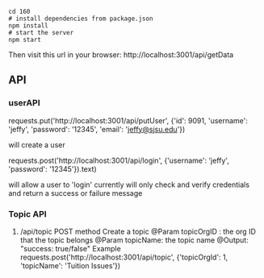 
    cd 160
    # install dependencies from package.json
    npm install
    # start the server
    npm start

Then visit this url in your browser: http://localhost:3001/api/getData



## API

### userAPI
requests.put('http://localhost:3001/api/putUser', {'id': 9091, 'username': 'jeffy', 'password': '12345', 'email': 'jeffy@sjsu.edu'})

will create a user

requests.post('http://localhost:3001/api/login', {'username': 'jeffy', 'password': '12345'}).text)

will allow a user to 'login' currently will only check and verify credentials and return a success or failure message 

### Topic API
1) /api/topic
POST method
Create a topic
@Param topicOrgID : the org ID that the topic belongs
@Param topicName:  the topic name
@Output: "success: true/false"
Example
requests.post('http://localhost:3001/api/topic', {'topicOrgId': 1, 'topicName': 'Tuition Issues'})
